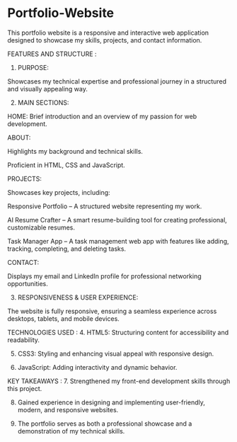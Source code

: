 # Portfolio-Website

This portfolio website is a responsive and interactive web application designed to showcase my skills, projects, and contact information.

FEATURES AND STRUCTURE :
1. PURPOSE:

Showcases my technical expertise and professional journey in a structured and visually appealing way.

2. MAIN SECTIONS:

HOME: Brief introduction and an overview of my passion for web development.

ABOUT:

Highlights my background and technical skills.

Proficient in HTML, CSS and JavaScript.

PROJECTS:

Showcases key projects, including:

Responsive Portfolio – A structured website representing my work.

AI Resume Crafter – A smart resume-building tool for creating professional, customizable resumes.

Task Manager App – A task management web app with features like adding, tracking, completing, and deleting tasks.

CONTACT:

Displays my email and LinkedIn profile for professional networking opportunities.

3. RESPONSIVENESS & USER EXPERIENCE:

The website is fully responsive, ensuring a seamless experience across desktops, tablets, and mobile devices.

TECHNOLOGIES USED :
4. HTML5: Structuring content for accessibility and readability.

5. CSS3: Styling and enhancing visual appeal with responsive design.
 
6. JavaScript: Adding interactivity and dynamic behavior.

KEY TAKEAWAYS :
7. Strengthened my front-end development skills through this project.

8. Gained experience in designing and implementing user-friendly, modern, and responsive websites.
 
9. The portfolio serves as both a professional showcase and a demonstration of my technical skills.
